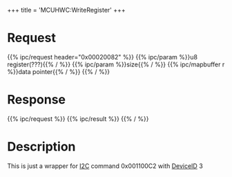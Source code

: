+++
title = 'MCUHWC:WriteRegister'
+++

# Request

{{% ipc/request header="0x00020082" %}}
{{% ipc/param %}}u8 register(???){{% / %}}
{{% ipc/param %}}size{{% / %}}
{{% ipc/mapbuffer r %}}data pointer{{% / %}}
{{% / %}}

# Response

{{% ipc/request %}}
{{% ipc/result %}}
{{% / %}}

# Description

This is just a wrapper for [I2C](I2C_Services "wikilink") command 0x001100C2 with [DeviceID](I2C_Registers "wikilink") 3
